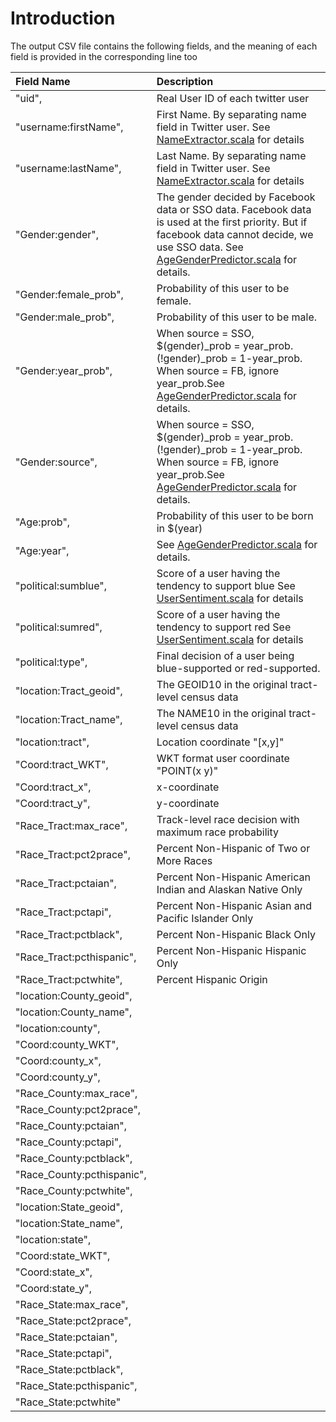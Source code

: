 # Introduction


The output CSV file contains the following fields, and the meaning of each field is provided in the corresponding line too

| Field Name                    | Description                                                               |
|:------------------------------|:--------------------------------------------------------------------------|
|      "uid",                   | Real User ID of each twitter user                                         |
|      "username:firstName",    | First Name. By separating name field in Twitter user.   See [NameExtractor.scala](src/main/scala/x/spirit/dynamicjob/mockingjay/twitteruser/NameExtractor.scala) for details                    | 
|      "username:lastName",     | Last Name. By separating name field in Twitter user.    See [NameExtractor.scala](src/main/scala/x/spirit/dynamicjob/mockingjay/twitteruser/NameExtractor.scala) for details                    | 
|      "Gender:gender",         | The gender decided by Facebook data or SSO data. Facebook data is used at the first priority. But if facebook data cannot decide, we use SSO data. See [AgeGenderPredictor.scala](src/main/scala/x/spirit/dynamicjob/mockingjay/twitteruser/AgeGenderPredictor.scala) for details.                                                                          | 
|      "Gender:female_prob",    | Probability of this user to be female.                                                                          |   
|      "Gender:male_prob",      | Probability of this user to be male.                                                                          | 
|      "Gender:year_prob",      | When source = SSO,  $(gender)_prob = year_prob. $(!$gender)_prob = 1-year_prob. When source = FB, ignore year_prob.See [AgeGenderPredictor.scala](src/main/scala/x/spirit/dynamicjob/mockingjay/twitteruser/AgeGenderPredictor.scala) for details.                                                                          | 
|      "Gender:source",         | When source = SSO,  $(gender)_prob = year_prob. $(!$gender)_prob = 1-year_prob. When source = FB, ignore year_prob.See [AgeGenderPredictor.scala](src/main/scala/x/spirit/dynamicjob/mockingjay/twitteruser/AgeGenderPredictor.scala) for details.                                                                          | 
|      "Age:prob",              | Probability of this user to be born in $(year)                                                                          | 
|      "Age:year",              | See [AgeGenderPredictor.scala](src/main/scala/x/spirit/dynamicjob/mockingjay/twitteruser/AgeGenderPredictor.scala) for details.                                                                          | 
|      "political:sumblue",     | Score of a user having the tendency to support blue  See [UserSentiment.scala](src/main/scala/x/spirit/dynamicjob/mockingjay/twitteruser/UserSentiment.scala) for details                                                                          | 
|      "political:sumred",      | Score of a user having the tendency to support red  See [UserSentiment.scala](src/main/scala/x/spirit/dynamicjob/mockingjay/twitteruser/UserSentiment.scala) for details                                                                          | 
|      "political:type",        | Final decision of a user being blue-supported or red-supported.                                                                          | 
|      "location:Tract_geoid",  | The GEOID10 in the original tract-level census data                         | 
|      "location:Tract_name",   | The NAME10 in the original tract-level census data                         | 
|      "location:tract",        | Location coordinate  "[x,y]"                                                                          | 
|      "Coord:tract_WKT",       | WKT format user coordinate "POINT(x y)"                                                                       | 
|      "Coord:tract_x",         | x-coordinate                                                                          | 
|      "Coord:tract_y",         | y-coordinate                                                                          | 
|      "Race_Tract:max_race",   | Track-level race decision with maximum race probability                                                                          | 
|      "Race_Tract:pct2prace",  | Percent Non-Hispanic of Two or More Races                                                                          | 
|      "Race_Tract:pctaian",    | Percent Non-Hispanic American Indian and Alaskan Native Only                                                                          | 
|      "Race_Tract:pctapi",     | Percent Non-Hispanic Asian and Pacific Islander Only                                                                          | 
|      "Race_Tract:pctblack",   | Percent Non-Hispanic Black Only           |
|      "Race_Tract:pcthispanic",| Percent Non-Hispanic Hispanic Only           | 
|      "Race_Tract:pctwhite",   | Percent Hispanic Origin           | 
|      "location:County_geoid", |                                                                           | 
|      "location:County_name",  |                                                                           | 
|      "location:county",       |                                                                           | 
|      "Coord:county_WKT",      |                                                                           | 
|      "Coord:county_x",        |                                                                           | 
|      "Coord:county_y",        |                                                                           | 
|      "Race_County:max_race",  |                                                                           | 
|      "Race_County:pct2prace", |                                                                           | 
|      "Race_County:pctaian",   |                                                                           | 
|      "Race_County:pctapi",    |                                                                           | 
|      "Race_County:pctblack",  |                                                                           | 
|     "Race_County:pcthispanic",|                                                                           | 
|      "Race_County:pctwhite",  |                                                                           | 
|      "location:State_geoid",  |                                                                           | 
|      "location:State_name",   |                                                                           | 
|      "location:state",        |                                                                           | 
|      "Coord:state_WKT",       |                                                                           | 
|      "Coord:state_x",         |                                                                           | 
|      "Coord:state_y",         |                                                                           | 
|      "Race_State:max_race",   |                                                                           | 
|      "Race_State:pct2prace",  |                                                                           |      
|      "Race_State:pctaian",    |                                                                           |      
|      "Race_State:pctapi",     |                                                                           | 
|      "Race_State:pctblack",   |                                                                           | 
|      "Race_State:pcthispanic",|                                                                           | 
|      "Race_State:pctwhite"    |                                                                           | 
